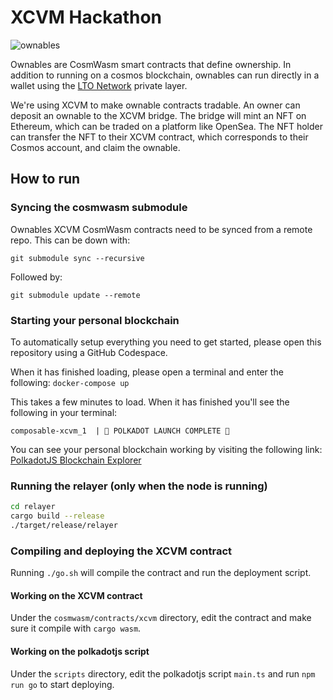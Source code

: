 # XCVM Hackathon

![ownables](https://user-images.githubusercontent.com/100821/177121121-a1c3dc8c-8108-4c07-9e15-b83ebfdf8f98.png)

Ownables are CosmWasm smart contracts that define ownership. In addition to running on a cosmos blockchain, ownables
can run directly in a wallet using the [LTO Network](https://ltonetwork.com) private layer.

We're using XCVM to make ownable contracts tradable. An owner can deposit an ownable to the XCVM bridge. The bridge
will mint an NFT on Ethereum, which can be traded on a platform like OpenSea. The NFT holder can transfer the NFT
to their XCVM contract, which corresponds to their Cosmos account, and claim the ownable.

## How to run


### Syncing the cosmwasm submodule
Ownables XCVM CosmWasm contracts need to be synced from a remote repo. This can be down with:
```
git submodule sync --recursive
```
Followed by:
```
git submodule update --remote
```

### Starting your personal blockchain
To automatically setup everything you need to get started,
please open this repository using a GitHub Codespace.

When it has finished loading, please open a terminal and enter the following:
`docker-compose up`

This takes a few minutes to load. When it has finished you'll see the following in your terminal:

`composable-xcvm_1  | 🚀 POLKADOT LAUNCH COMPLETE 🚀` 

You can see your personal blockchain working by visiting the following link:
[PolkadotJS Blockchain Explorer](https://polkadot.js.org/apps/?rpc=ws%3A%2F%2F127.0.0.1%3A9988#/explorer)

### Running the relayer (only when the node is running)
```bash
cd relayer
cargo build --release
./target/release/relayer
```

### Compiling and deploying the XCVM contract
Running `./go.sh` will compile the contract and run the deployment script.

#### Working on the XCVM contract
Under the `cosmwasm/contracts/xcvm` directory, edit the contract and make sure it compile with `cargo wasm`.

#### Working on the polkadotjs script
Under the `scripts` directory, edit the polkadotjs script `main.ts` and run `npm run go` to start deploying.
